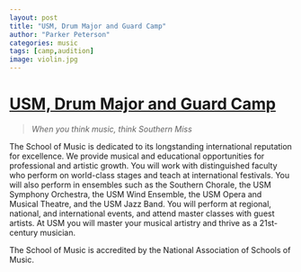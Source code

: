 ```yaml
---
layout: post
title: "USM, Drum Major and Guard Camp"
author: "Parker Peterson"
categories: music
tags: [camp,audition]
image: violin.jpg
---
```


# [USM, Drum Major and Guard Camp](https://www.usm.edu/music/index.php)

> *When you think music, think Southern Miss*

The School of Music is dedicated to its longstanding international reputation for excellence. We provide musical and educational opportunities for professional and artistic growth. You will work with distinguished faculty who perform on world-class stages and teach at international festivals. You will also perform in ensembles such as the Southern Chorale, the USM Symphony Orchestra, the USM Wind Ensemble, the USM Opera and Musical Theatre, and the USM Jazz Band. You will perform at regional, national, and international events, and attend master classes with guest artists. At USM you will master your musical artistry and thrive as a 21st-century musician.

The School of Music is accredited by the National Association of Schools of Music.
